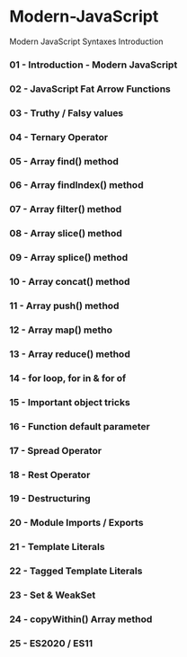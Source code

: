 # Modern-JavaScript
Modern JavaScript Syntaxes Introduction

### 01 - Introduction - Modern JavaScript
### 02 - JavaScript Fat Arrow Functions
### 03 - Truthy / Falsy values
### 04 - Ternary Operator
### 05 - Array find() method 
### 06 - Array findIndex() method
### 07 - Array filter() method
### 08 - Array slice() method
### 09 - Array splice() method
### 10 - Array concat() method
### 11 - Array push() method
### 12 - Array map() metho
### 13 - Array reduce() method
### 14 - for loop, for in & for of
### 15 - Important object tricks
### 16 - Function default parameter
### 17 - Spread Operator
### 18 - Rest Operator
### 19 - Destructuring
### 20 - Module Imports / Exports
### 21 - Template Literals
### 22 - Tagged Template Literals
### 23 - Set & WeakSet
### 24 - copyWithin() Array method
### 25 - ES2020 / ES11